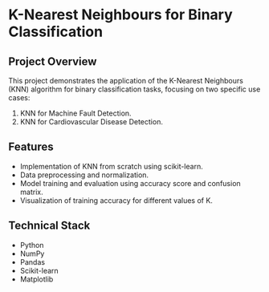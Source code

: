 # K-Nearest Neighbours for Binary Classification

## Project Overview
This project demonstrates the application of the K-Nearest Neighbours (KNN) algorithm for binary classification tasks, focusing on two specific use cases:

1. KNN for Machine Fault Detection.
2. KNN for Cardiovascular Disease Detection.

## Features
- Implementation of KNN from scratch using scikit-learn.
- Data preprocessing and normalization.
- Model training and evaluation using accuracy score and confusion matrix.
- Visualization of training accuracy for different values of K.

## Technical Stack
- Python
- NumPy
- Pandas
- Scikit-learn
- Matplotlib
